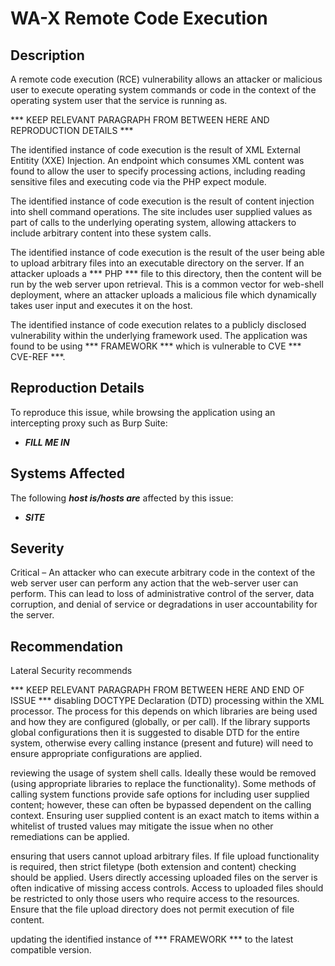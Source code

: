 WA-X Remote Code Execution
==========================

Description
-----------
A remote code execution (RCE) vulnerability allows an attacker or malicious user to execute operating system commands or code in the context of the operating system user that the service is running as.

*** KEEP RELEVANT PARAGRAPH FROM BETWEEN HERE AND REPRODUCTION DETAILS ***

The identified instance of code execution is the result of XML External Entitity (XXE) Injection.
An endpoint which consumes XML content was found to allow the user to specify processing actions, including reading sensitive files and executing code via the PHP expect module.


The identified instance of code execution is the result of content injection into shell command operations.
The site includes user supplied values as part of calls to the underlying operating system,
allowing attackers to include arbitrary content into these system calls.


The identified instance of code execution is the result of the user being able to upload arbitrary files into an executable directory on the server.
If an attacker uploads a *** PHP *** file to this directory, then the content will be run by the web server upon retrieval.
This is a common vector for web-shell deployment, where an attacker uploads a malicious file which dynamically takes user input and executes it on the host.


The identified instance of code execution relates to a publicly disclosed vulnerability within the underlying framework used.
The application was found to be using *** FRAMEWORK *** which is vulnerable to CVE *** CVE-REF ***.



Reproduction Details
--------------------
To reproduce this issue, while browsing the application using an intercepting proxy such as Burp Suite:
  * ***FILL ME IN***

Systems Affected
----------------
The following ***host is/hosts are*** affected by this issue:
  * ***SITE***

Severity
--------
Critical – An attacker who can execute arbitrary code in the context of the web server user can perform any action that the web-server user can perform.  This can lead to loss of administrative control of the server, data corruption, and denial of service or degradations in user accountability for the server.

Recommendation
--------------
Lateral Security recommends 

*** KEEP RELEVANT PARAGRAPH FROM BETWEEN HERE AND END OF ISSUE ***
disabling DOCTYPE Declaration (DTD) processing within the XML processor. The process for this depends on which libraries are being used and how they are configured (globally, or per call). If the library supports global configurations then it is suggested to disable DTD for the entire system, otherwise every calling instance (present and future) will need to ensure appropriate configurations are applied.


reviewing the usage of system shell calls. Ideally these would be removed (using appropriate libraries to replace the functionality). Some methods of calling system functions provide safe options for including user supplied content; however, these can often be bypassed dependent on the calling context. Ensuring user supplied content is an exact match to items within a whitelist of trusted values may mitigate the issue when no other remediations can be applied.


ensuring that users cannot upload arbitrary files. If file upload functionality is required, then strict filetype (both extension and content) checking should be applied. Users directly accessing uploaded files on the server is often indicative of missing access controls. Access to uploaded files should be restricted to only those users who require access to the resources. Ensure that the file upload directory does not permit execution of file content.


updating the identified instance of *** FRAMEWORK *** to the latest compatible version.
